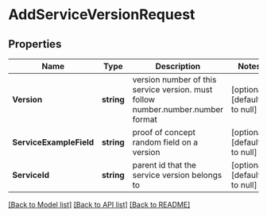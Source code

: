 # AddServiceVersionRequest

## Properties
Name | Type | Description | Notes
------------ | ------------- | ------------- | -------------
**Version** | **string** | version number of this service version. must follow number.number.number format | [optional] [default to null]
**ServiceExampleField** | **string** | proof of concept random field on a version | [optional] [default to null]
**ServiceId** | **string** | parent id that the service version belongs to | [optional] [default to null]

[[Back to Model list]](../README.md#documentation-for-models) [[Back to API list]](../README.md#documentation-for-api-endpoints) [[Back to README]](../README.md)


